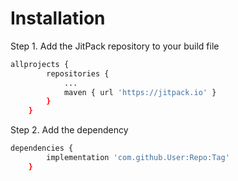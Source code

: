 # Installation


Step 1. Add the JitPack repository to your build file

```bash
allprojects {
		repositories {
			...
			maven { url 'https://jitpack.io' }
		}
	}

```

Step 2. Add the dependency

```bash
dependencies {
		implementation 'com.github.User:Repo:Tag'
	}
```
